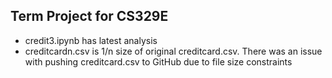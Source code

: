 ## Term Project for CS329E
* credit3.ipynb has latest analysis
* creditcardn.csv is 1/n size of original creditcard.csv. There was an issue with pushing creditcard.csv to GitHub due to file size constraints